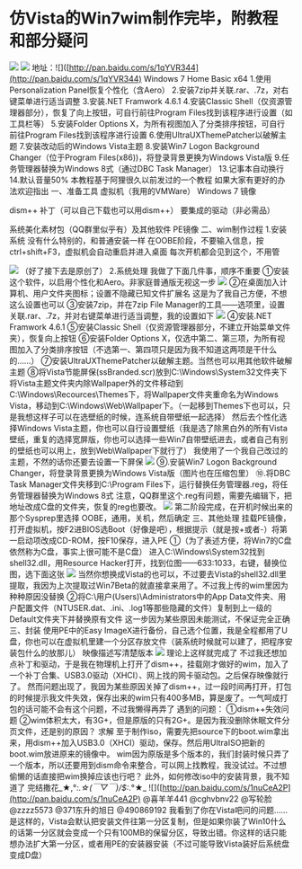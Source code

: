 # 仿Vista的Win7wim制作完毕，附教程和部分疑问

![](https://wvbarchive.s3-ap-northeast-1.amazonaws.com/4962525126/8b1b11084b36acafe3f7594a75d98d1000e99c63.jpg) ![](https://wvbarchive.s3-ap-northeast-1.amazonaws.com/4962525126/16baf559d109b3de61a82bdec5bf6c81810a4c63.jpg) 地址：!\[\]\([http://pan.baidu.com/s/1qYVR344](http://pan.baidu.com/s/1qYVR344) Windows 7 Home Basic x64 1.使用Personalization Panel恢复个性化（含Aero） 2.安装7zip并关联.rar、.7z，对右键菜单进行适当调整 3.安装.NET Framwork 4.6.1 4.安装Classic Shell（仅资源管理器部分），恢复了向上按钮，可自行前往Program Files找到该程序进行设置（如工具栏等） 5.安装Folder Options X，为所有视图加入了分类排序按钮，可自行前往Program Files找到该程序进行设置 6.使用UltraUXThemePatcher以破解主题 7.安装改动后的Windows Vista主题 8.安装Win7 Logon Background Changer（位于Program Files\(x86\)\)，将登录背景更换为Windows Vista版 9.任务管理器替换为Windows 8式（通过DBC Task Manager） 13.记事本自动换行 14.默认音量50% 本教程基于阿狸很久以前发过的一个教程 如果大家有更好的办法欢迎指出 一、准备工具 虚拟机（我用的VMWare） Windows 7 镜像

dism++ 补丁（可以自己下载也可以用dism++） 要集成的驱动（非必需品）

系统美化素材包（QQ群里似乎有）及其他软件 PE镜像 二、wim制作过程 1.安装系统 没有什么特别的，和普通安装一样 在OOBE阶段，不要输入信息，按ctrl+shift+F3，虚拟机会自动重启并进入桌面 每次开机都会见到这个，不用管

![](https://wvbarchive.s3-ap-northeast-1.amazonaws.com/4962525126/20ad422cd42a28349206fdbd52b5c9ea17cebfde.jpg) （好了接下去是原创了） 2.系统处理 我做了下面几件事，顺序不重要 ①安装这个软件，以启用个性化和Aero。非家庭普通版无视这一步 ![](https://wvbarchive.s3-ap-northeast-1.amazonaws.com/4962525126/891e72cf36d3d5391a11c5753387e950342ab04a.jpg) ②在桌面加入计算机、用户文件夹图标；设置不隐藏已知文件扩展名 这是为了我自己方便，不想这么设置也可以 ③安装7zip，并在7zip File Manager的工具——选项里，设置关联.rar、.7z，并对右键菜单进行适当调整，我的设置如下 ![](https://wvbarchive.s3-ap-northeast-1.amazonaws.com/4962525126/f9ccfc514fc2d562522be55aee1190ef77c66c5f.jpg) ④安装.NET Framwork 4.6.1 ⑤安装Classic Shell（仅资源管理器部分，不建立开始菜单文件夹），恢复向上按钮 ⑥安装Folder Options X，仅选中第二、第三项，为所有视图加入了分类排序按钮（不选第一、第四项只是因为我不知道这两项是干什么的……） ⑦安装UltraUXThemePatcher以破解主题。当然也可以用其他软件破解主题 ⑧将Vista节能屏保\(ssBranded.scr\)放到C:\Windows\System32文件夹下 将Vista主题文件夹内除Wallpaper外的文件移动到C:\Windows\Recources\Themes下，将Wallpaper文件夹重命名为Windows Vista，移动到C:\Windows\Web\Wallpaper下。（一起移到Themes下也可以，只是我想这样子可以在选壁纸的时候，连系统自带壁纸一起选择） 然后去个性化选择Windows Vista主题，你也可以自行设置壁纸（我是选了除黑白外的所有Vista壁纸，重复的选择宽屏版，你也可以选择一些Win7自带壁纸进去，或者自己有别的壁纸也可以用上，放到Web\Wallpaper下就行了） 我使用了一个我自己改过的主题，不然的话你还要去设置一下屏保 ![](https://wvbarchive.s3-ap-northeast-1.amazonaws.com/4962525126/a9d0df98a9014c0805ea1912037b020879f4f4ad.jpg) ⑨.安装Win7 Logon Background Changer，将登录背景更换为Windows Vista版（图片也在压缩包里） ⑩.将DBC Task Manager文件夹移到C:\Program Files下，运行替换任务管理器.reg，将任务管理器替换为Windows 8式 注意，QQ群里这个.reg有问题，需要先编辑下，把地址改成C盘的文件夹，恢复的reg也要改。 ![](https://wvbarchive.s3-ap-northeast-1.amazonaws.com/4962525126/d01b11c7a7efce1b45d1fb7da651f3deb68f6580.jpg) 第二阶段完成，在开机时候出来的那个Sysprep里选择 OOBE，通用，关机，然后确定 三、其他处理 挂载PE镜像，打开虚拟机，按F2进BIOS选Boot（好像是吧），根据提示（就是按+或者-）将第一启动项改成CD-ROM，按F10保存，进入PE ①（为了表述方便，将Win7的C盘依然称为C盘，事实上很可能不是C盘） 进入C:\Windows\System32找到shell32.dll，用Resource Hacker打开，找到位图——633:1033，右键，替换位图，选下面这张 ![](https://wvbarchive.s3-ap-northeast-1.amazonaws.com/4962525126/e8279a1e4134970accd12f989ccad1c8a5865dd8.jpg) 当然你想换成Vista的也可以，不过要去Vista的shell32.dll里提取，我因为上次提取过Win7Beta的就直接拿来用了。不过我上传的wim里因为种种原因没替换 ②将C:\用户\(Users\)\Administrators中的App Data文件夹、用户配置文件（NTUSER.dat、.ini、.log1等那些隐藏的文件）复制到上一级的Default文件夹下并替换原有文件 这一步因为某些原因未能测试，不保证完全正确 三、封装 使用PE中的Easy ImageX进行备份，自己选个位置，我是全程都用了U盘，你也可以在虚拟机里建一个分区存放文件（装系统时候就可以建了，把程序安装包什么的放那儿） 映像描述写清楚版本 ![](https://wvbarchive.s3-ap-northeast-1.amazonaws.com/4962525126/c2d2a8fd1e178a82fea54617ff03738dab77e8e5.jpg) 理论上这样就完成了 不过我还想加点补丁和驱动，于是我在物理机上打开了dism++，挂载刚才做好的wim，加入了一个补丁合集、USB3.0驱动（XHCI）、网上找的网卡驱动包。之后保存映像就行了。 然而问题出现了，我因为某些原因关掉了dism++，过一段时间再打开，打包的时候提示我文件失效，保存出来的wim只有400多MB，算是废了。一气呵成打包的话可能不会有这个问题，不过我懒得再弄了 遇到的问题： ①dism++失效问题 ②wim体积太大，有3G+，但是原版的只有2G+。是因为我没删除休眠文件分页文件，还是别的原因？ 求解 至于制作iso，需要先把source下的boot.wim拿出来，用dism++加入USB3.0（XHCI）驱动，保存。然后用UltraISO把新的boot.wim放进原来的镜像中。 wim因为原版是多个版本的，我们封装时候只弄了一个版本，所以还要用到dism命令来整合，可以网上找教程，我没试过。不过想偷懒的话直接把wim换掉应该也行吧？ 此外，如何修改iso中的安装背景，我不知道了 完结撒花_★,°_:.☆\(￣▽￣\)/$:_.°★_ !\[\]\([http://pan.baidu.com/s/1nuCeA2P](http://pan.baidu.com/s/1nuCeA2P) @喜羊羊441 @cghvbnv22 @写轮脸 @zzzz5573 @371东升的旭日 @490869192 我看到了你在Vista吧问的问题……是这样的，Vista会默认把安装文件往第一分区复制，但是如果你装了Win10什么的话第一分区就会变成一个只有100MB的保留分区，导致出错。你这样的话只能想办法扩大第一分区，或者用PE的安装器安装（不过可能导致Vista装好后系统盘变成D盘）

